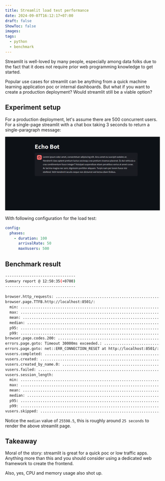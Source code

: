 ```yaml
---
title: Streamlit load test performance
date: 2024-09-07T16:12:17+07:00
draft: false
ShowToc: false
images:
tags:
  - python
  - benchmark
---
```


Streamlit is well-loved by many people, especially among data folks due to the fact that it does not require prior web programming knowledge to get started.

Popular use cases for streamlit can be anything from a quick machine learning application poc or internal dashboards. But what if you want to create a production deployment? Would streamlit still be a viable option?

## Experiment setup

For a production deployment, let's assume there are 500 concurrent users. For a single-page streamlit with a chat box taking 3 seconds to return a single-paragraph message:

![streamlit-ui.webp](images/streamlit-ui.webp)

With following configuration for the load test:

```yaml
config:
  phases:
    - duration: 100
      arrivalRate: 50
      maxVusers: 500
```

## Benchmark result

```bash
--------------------------------
Summary report @ 12:50:35(+0700)
--------------------------------

browser.http_requests: ................................................... 5926
browser.page.TTFB.http://localhost:8501/:
  min: ................................................................... 3
  max: ................................................................... 19934.3
  mean: .................................................................. 6975.6
  median: ................................................................ 7260.8
  p95: ................................................................... 16486.1
  p99: ................................................................... 18963.6
browser.page.codes.200: .................................................. 5950
errors.page.goto: Timeout 30000ms exceeded.: ............................. 1486
errors.page.goto: net::ERR_CONNECTION_RESET at http://localhost:8501/: ... 9
vusers.completed: ........................................................ 421
vusers.created: .......................................................... 1916
vusers.created_by_name.0: ................................................ 1916
vusers.failed: ........................................................... 1495
vusers.session_length:
  min: ................................................................... 1874.4
  max: ................................................................... 30379.4
  mean: .................................................................. 23027.7
  median: ................................................................ 25598.5
  p95: ................................................................... 30040.3
  p99: ................................................................... 30040.3
vusers.skipped: .......................................................... 3084
```

Notice the `median` value of `25598.5`, this is roughly around `25 seconds` to render the above streamlit page.

## Takeaway

Moral of the story: streamlit is great for a quick poc or low traffic apps. Anything more than this and you should consider using a dedicated web framework to create the frontend.

Also, yes, CPU and memory usage also shot up.
